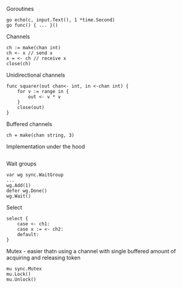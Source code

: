Goroutines
```
go echo(c, input.Text(), 1 *time.Second)
go func() { ... }()
```

Channels
```
ch := make(chan int)
ch <- x // send x
x = <- ch // receive x
close(ch)
```
Unidirectional channels
```
func squarer(out chan<- int, in <-chan int) {
    for v := range in {
        out <- v * v
    }
    close(out)
}
```
Buffered channels
```
ch = make(chan string, 3)
```
Implementation under the hood
```
```

Wait groups
```
var wg sync.WaitGroup
...
wg.Add(1)
defer wg.Done()
wg.Wait()
```
Select
```
select {
    case <- ch1: 
    case x := <- ch2:
    default:
}
```
Mutex - easier thatn using a channel with single buffered amount of acquiring and releasing token
```
mu sync.Mutex
mu.Lock()
mu.Unlock()
```